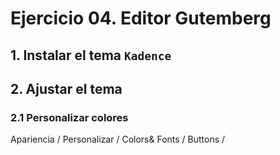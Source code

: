 # Ejercicio 04. Editor Gutemberg

## 1. Instalar el tema `Kadence`

## 2. Ajustar el tema

### 2.1 Personalizar colores

 Apariencia / Personalizar / Colors& Fonts / Buttons / 

<!--stackedit_data:
eyJoaXN0b3J5IjpbMzI2ODI1ODI0LC0xNzQ3MTg5OTkzLC0yMD
g4NzQ2NjEyXX0=
-->
